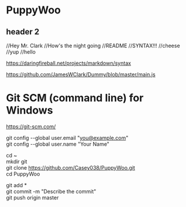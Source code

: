 # PuppyWoo

## header 2

//Hey Mr. Clark
//How's the night going
//README
//SYNTAX!!!
//cheese
//yup
//hello

https://daringfireball.net/projects/markdown/syntax

https://github.com/JamesWClark/Dummy/blob/master/main.js

# Git SCM (command line) for Windows

https://git-scm.com/


git config --global user.email "you@example.com"  
git config --global user.name "Your Name"  


cd ~  
mkdir git  
git clone https://github.com/Casey038/PuppyWoo.git  
cd PuppyWoo  


git add *  
git commit -m "Describe the commit"  
git push origin master


